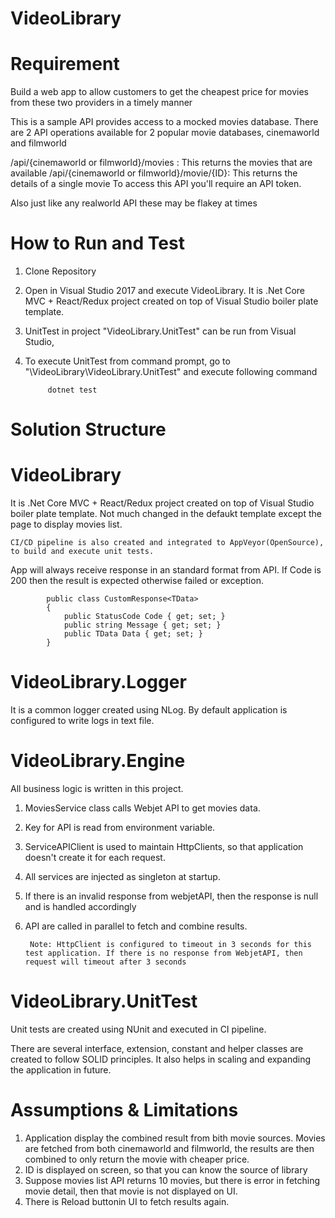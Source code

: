 # VideoLibrary

# Requirement
Build a web app to allow customers to get the cheapest price for movies from these two providers in a timely manner

This is a sample API provides access to a mocked movies database.
There are 2 API operations available for 2 popular movie databases, cinemaworld and filmworld

/api/{cinemaworld or filmworld}/movies : This returns the movies that are available
/api/{cinemaworld or filmworld}/movie/{ID}: This returns the details of a single movie
To access this API you'll require an API token.

Also just like any realworld API these may be flakey at times

# How to Run and Test
1. Clone Repository
2. Open in Visual Studio 2017 and execute VideoLibrary. It is .Net Core MVC + React/Redux project created on top of Visual Studio boiler plate template.
3. UnitTest in project "VideoLibrary.UnitTest" can be run from Visual Studio,  
4. To execute UnitTest from command prompt, go to "\VideoLibrary\VideoLibrary.UnitTest" and execute following command

			dotnet test
			

# Solution Structure

# VideoLibrary

It is .Net Core MVC + React/Redux project created on top of Visual Studio boiler plate template. Not much changed in the defaukt template except the page to display movies list.

	CI/CD pipeline is also created and integrated to AppVeyor(OpenSource), to build and execute unit tests.

App will always receive response in an standard format from API. If Code is 200 then the result is expected otherwise failed or exception.

			public class CustomResponse<TData>
			{
				public StatusCode Code { get; set; }
				public string Message { get; set; }
				public TData Data { get; set; }
			}	


# VideoLibrary.Logger

It is a common logger created using NLog. By default application is configured to write logs in text file.


# VideoLibrary.Engine

All business logic is written in this project.

1. MoviesService class calls Webjet API to get movies data.
2. Key for API is read from environment variable.
3. ServiceAPIClient is used to maintain HttpClients, so that application doesn't create it for each request.
4. All services are injected as singleton at startup.
5. If there is an invalid response from webjetAPI, then the response is null and is handled accordingly
6. API are called in parallel to fetch and combine results.

		Note: HttpClient is configured to timeout in 3 seconds for this test application. If there is no response from WebjetAPI, then request will timeout after 3 seconds


# VideoLibrary.UnitTest

Unit tests are created using NUnit and executed in CI pipeline.


There are several interface, extension, constant and helper classes are created to follow SOLID principles. It also helps in scaling and expanding the application in future.

# Assumptions & Limitations
1. Application display the combined result from bith movie sources. Movies are fetched from both cinemaworld and filmworld, the results are then combined to only return the movie with cheaper price.
2. ID is displayed on screen, so that you can know the source of library
3. Suppose movies list API returns 10 movies, but there is error in fetching movie detail, then that movie is not displayed on UI.
4. There is Reload buttonin UI to fetch results again.
